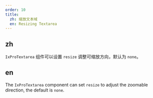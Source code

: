 ```yaml
---
order: 10
title:
  zh: 缩放文本域
  en: Resizing Textarea
---
```


## zh

 `IxProTextarea` 组件可以设置 `resize` 调整可缩放方向，默认为 `none`。

## en

The `IxProTextarea` component can set `resize` to adjust the zoomable direction, the default is `none`.
